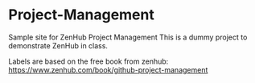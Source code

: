 # Project-Management
Sample site for ZenHub Project Management
This is a dummy project to demonstrate ZenHub in class.

Labels are based on the free book from zenhub: https://www.zenhub.com/book/github-project-management
